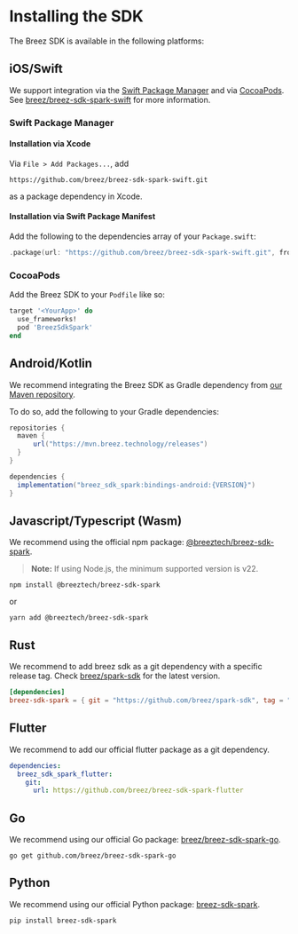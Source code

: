 # Installing the SDK

The Breez SDK is available in the following platforms:

## iOS/Swift

We support integration via the [Swift Package Manager](https://www.swift.org/package-manager/) and via [CocoaPods](https://cocoapods.org/).
See [breez/breez-sdk-spark-swift](https://github.com/breez/breez-sdk-spark-swift) for more information.

### Swift Package Manager

#### Installation via Xcode

Via `File > Add Packages...`, add

```
https://github.com/breez/breez-sdk-spark-swift.git
```

as a package dependency in Xcode.

#### Installation via Swift Package Manifest

Add the following to the dependencies array of your `Package.swift`:

``` swift
.package(url: "https://github.com/breez/breez-sdk-spark-swift.git", from: "{VERSION}"),
```

### CocoaPods

Add the Breez SDK to your `Podfile` like so:

``` ruby
target '<YourApp>' do
  use_frameworks!
  pod 'BreezSdkSpark'
end
```

## Android/Kotlin

We recommend integrating the Breez SDK as Gradle dependency from [our Maven repository](https://mvn.breez.technology/#/releases).

To do so, add the following to your Gradle dependencies:

```gradle
repositories {
  maven {
      url("https://mvn.breez.technology/releases")
  }
}

dependencies {
  implementation("breez_sdk_spark:bindings-android:{VERSION}")
}
```

## Javascript/Typescript (Wasm)

We recommend using the official npm package: [@breeztech/breez-sdk-spark](https://www.npmjs.com/package/@breeztech/breez-sdk-spark).

> **Note:** If using Node.js, the minimum supported version is v22.

```console
npm install @breeztech/breez-sdk-spark
```
or
```console
yarn add @breeztech/breez-sdk-spark
```

## Rust

We recommend to add breez sdk as a git dependency with a specific release tag.
Check [breez/spark-sdk](https://github.com/breez/spark-sdk/releases) for the latest version.

```toml
[dependencies]
breez-sdk-spark = { git = "https://github.com/breez/spark-sdk", tag = "{VERSION}" }
```

## Flutter

We recommend to add our official flutter package as a git dependency. 

```yaml
dependencies:
  breez_sdk_spark_flutter:
    git:
      url: https://github.com/breez/breez-sdk-spark-flutter
```

## Go

We recommend using our official Go package: [breez/breez-sdk-spark-go](https://github.com/breez/breez-sdk-spark-go).

```console
go get github.com/breez/breez-sdk-spark-go
```

## Python

We recommend using our official Python package: [breez-sdk-spark](https://pypi.org/project/breez-sdk-spark).

```console
pip install breez-sdk-spark
```
